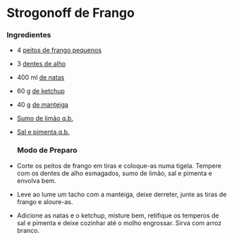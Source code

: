 # Strogonoff de Frango

### Ingredientes

- 4 [peitos de frango pequenos](https://www.teleculinaria.pt/ingrediente/peitos-de-frango-pequenos/)

- 3 [dentes de alho](https://www.teleculinaria.pt/ingrediente/dentes-de-alho/)

- 400 ml [de natas](https://www.teleculinaria.pt/ingrediente/de-natas/)

- 60 g [de ketchup](https://www.teleculinaria.pt/ingrediente/de-ketchup/)

- 40 g [de manteiga](https://www.teleculinaria.pt/ingrediente/de-manteiga/)

- [Sumo de limão q.b.](https://www.teleculinaria.pt/ingrediente/sumo-de-limao-q-b/)

- [Sal e pimenta q.b.](https://www.teleculinaria.pt/ingrediente/sal-e-pimenta-q-b/)

  

  ### Modo de Preparo

- Corte os peitos de frango em tiras e coloque-as numa tigela. Tempere com os dentes de alho esmagados, sumo de limão, sal e pimenta e envolva bem.
- Leve ao lume um tacho com a manteiga, deixe derreter, junte as tiras de frango e aloure-as.
- Adicione as natas e o ketchup, misture bem, retifique os temperos de sal e pimenta e deixe cozinhar até o molho engrossar. Sirva com arroz branco.
